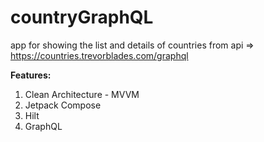 # countryGraphQL
app for showing the list and details of countries from  api => https://countries.trevorblades.com/graphql

**Features:**
1. Clean Architecture - MVVM
2. Jetpack Compose
3. Hilt
4. GraphQL
